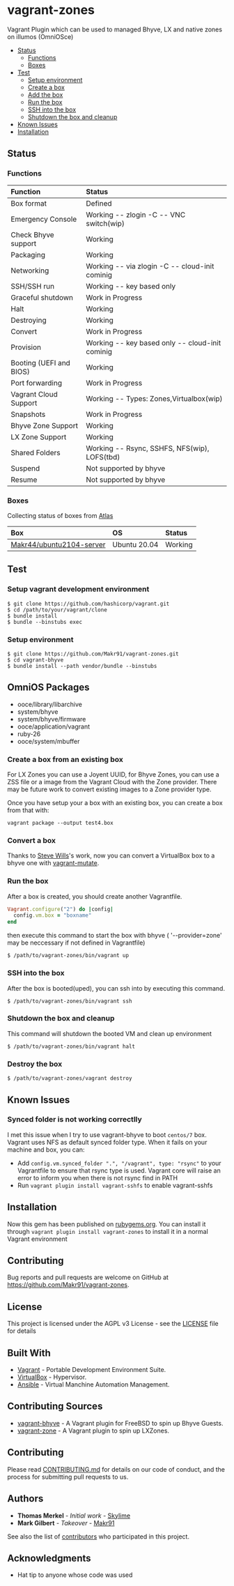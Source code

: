# vagrant-zones
Vagrant Plugin which can be used to managed Bhyve, LX and native zones on illumos (OmniOSce)

- [Status](#status)
  - [Functions](#functions)
  - [Boxes](#boxes)
- [Test](#test)
  - [Setup environment](#setup-environment)
  - [Create a box](#create-a-box)
  - [Add the box](#add-the-box)
  - [Run the box](#run-the-box)
  - [SSH into the box](#ssh-into-the-box)
  - [Shutdown the box and cleanup](#shutdown-the-box-and-cleanup)
- [Known Issues](#known-issues)
- [Installation](#installation)

## Status

### Functions

| Function                    | Status
| :----------                 | :-----
| Box format                  | Defined
| Emergency Console           | Working -- zlogin -C -- VNC switch(wip)
| Check Bhyve support         | Working
| Packaging                   | Working
| Networking                  | Working -- via zlogin -C -- cloud-init cominig
| SSH/SSH run                 | Working -- key based only
| Graceful shutdown           | Work in Progress
| Halt                        | Working
| Destroying                  | Working
| Convert                     | Work in Progress
| Provision                   | Working -- key based only -- cloud-init cominig
| Booting (UEFI	and BIOS)     | Working
| Port forwarding             | Work in Progress
| Vagrant Cloud Support       | Working -- Types: Zones,Virtualbox(wip)
| Snapshots                   | Work in Progress
| Bhyve Zone Support          | Working
| LX Zone Support             | Working
| Shared Folders              | Working -- Rsync, SSHFS, NFS(wip), LOFS(tbd)
| Suspend                     | Not supported by bhyve
| Resume                      | Not supported by bhyve

### Boxes

Collecting status of boxes from [Atlas](https://app.vagrantup.com/)

| Box                                                             										         | OS             | Status
| :---------------------------------------------------------------------------------	         |:------         | :------
| [Makr44/ubuntu2104-server](https://app.vagrantup.com/Makr44/boxes/ubuntu2104-server)		     | Ubuntu 20.04  	| Working 


## Test

### Setup vagrant development environment

    $ git clone https://github.com/hashicorp/vagrant.git
    $ cd /path/to/your/vagrant/clone
    $ bundle install
    $ bundle --binstubs exec

### Setup environment

    $ git clone https://github.com/Makr91/vagrant-zones.git
    $ cd vagrant-bhyve
    $ bundle install --path vendor/bundle --binstubs

## OmniOS Packages

  * ooce/library/libarchive
  * system/bhyve
  * system/bhyve/firmware
  * ooce/application/vagrant
  * ruby-26
  * ooce/system/mbuffer

### Create a box from an existing box

For LX Zones you can use a Joyent UUID, for Bhyve Zones, you can use a ZSS file or a image from the Vagrant Cloud with the Zone provider. There may be future work to convert existing images to a Zone provider type.

Once you have setup your a box with an existing box, you can create a box from that with:

```
vagrant package --output test4.box
```

### Convert a box

Thanks to [Steve Wills](https://github.com/swills)'s work, now you can convert a VirtualBox box to a bhyve one with [vagrant-mutate](https://github.com/sciurus/vagrant-mutate).

### Run the box

After a box is created, you should create another Vagrantfile.

```ruby
Vagrant.configure("2") do |config|
  config.vm.box = "boxname"
end
```

then execute this command to start the box with bhyve ( '--provider=zone' may be neccessary if not defined in Vagrantfile) 

    $ /path/to/vagrant-zones/bin/vagrant up 

### SSH into the box

After the box is booted(uped), you can ssh into by executing this command. 

    $ /path/to/vagrant-zones/bin/vagrant ssh

### Shutdown the box and cleanup

This command will shutdown the booted VM and clean up environment

    $ /path/to/vagrant-zones/bin/vagrant halt

### Destroy the box

    $ /path/to/vagrant-zones/vagrant destroy

## Known Issues

### Synced folder is not working correctlly

I met this issue when I try to use vagrant-bhyve to boot `centos/7` box.
Vagrant uses NFS as default synced folder type. When it fails on your
machine and box, you can:
* Add `config.vm.synced_folder ".", "/vagrant", type: "rsync"` to your
  Vagrantfile to ensure that rsync type is used. Vagrant core will raise an
  error to inform you when there is not rsync find in PATH
* Run `vagrant plugin install vagrant-sshfs` to enable vagrant-sshfs

## Installation

Now this gem has been published on [rubygems.org](https://rubygems.org/gems/vagrant-zones). You can install it through `vagrant plugin install vagrant-zones`
to install it in a normal Vagrant environment

## Contributing

Bug reports and pull requests are welcome on GitHub at https://github.com/Makr91/vagrant-zones.


## License

This project is licensed under the AGPL v3 License - see the [LICENSE](LICENSE) file for details

## Built With
* [Vagrant](https://www.vagrantup.com/) - Portable Development Environment Suite.
* [VirtualBox](https://www.virtualbox.org/wiki/Downloads) - Hypervisor.
* [Ansible](https://www.ansible.com/) - Virtual Manchine Automation Management.

## Contributing Sources
* [vagrant-bhyve](https://github.com/jesa7955/vagrant-bhyve) - A Vagrant plugin for FreeBSD to spin up Bhyve Guests.
* [vagrant-zone](https://github.com/skylime/vagrant-zone) - A Vagrant plugin to spin up LXZones.


## Contributing

Please read [CONTRIBUTING.md](https://www.prominic.net) for details on our code of conduct, and the process for submitting pull requests to us.

## Authors
* **Thomas Merkel** - *Initial work* - [Skylime](https://github.com/skylime)
* **Mark Gilbert** - *Takeover* - [Makr91](https://github.com/Makr91)

See also the list of [contributors](https://github.com/Makr91/vagrant-zones/graphs/contributors) who participated in this project.

## Acknowledgments

* Hat tip to anyone whose code was used
